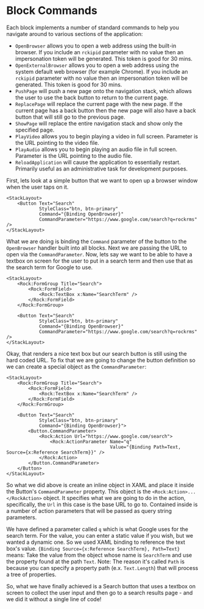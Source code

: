 # Block Commands

Each block implements a number of standard commands to help you navigate around to various sections of the application:

* `OpenBrowser` allows you to open a web address using the built-in browser. If you include an `rckipid` parameter with no value then an impersonation token will be generated. This token is good for 30 mins.
* `OpenExternalBrowser` allows you to open a web address using the system default web browser \(for example Chrome\). If you include an `rckipid` parameter with no value then an impersonation token will be generated. This token is good for 30 mins.
* `PushPage` will push a new page onto the navigation stack, which allows the user to use the back button to return to the current page.
* `ReplacePage` will replace the current page with the new page. If the current page has a back button then the new page will also have a back button that will still go to the previous page.
* `ShowPage` will replace the entire navigation stack and show only the specified page.
* `PlayVideo` allows you to begin playing a video in full screen. Parameter is the URL pointing to the video file.
* `PlayAudio` allows you to begin playing an audio file in full screen. Parameter is the URL pointing to the audio file.
* `ReloadApplication` will cause the application to essentially restart. Primarily useful as an administrative task for development purposes.

First, lets look at a simple button that we want to open up a browser window when the user taps on it.

```markup
<StackLayout>
    <Button Text="Search"
            StyleClass="btn, btn-primary"
            Command="{Binding OpenBrowser}"
            CommandParameter="https://www.google.com/search?q=rockrms" />
</StackLayout>
```

What we are doing is binding the `Command` parameter of the button to the `OpenBrowser` handler built into all blocks. Next we are passing the URL to open via the `CommandParameter`. Now, lets say we want to be able to have a textbox on screen for the user to put in a search term and then use that as the search term for Google to use.

```markup
<StackLayout>
    <Rock:FormGroup Title="Search">
        <Rock:FormField>
            <Rock:TextBox x:Name="SearchTerm" />
        </Rock:FormField>
    </Rock:FormGroup>

    <Button Text="Search"
            StyleClass="btn, btn-primary"
            Command="{Binding OpenBrowser}"
            CommandParameter="https://www.google.com/search?q=rockrms" />
</StackLayout>
```

Okay, that renders a nice text box but our search button is still using the hard coded URL. To fix that we are going to change the button definition so we can create a special object as the `CommandParameter`:

```markup
<StackLayout>
    <Rock:FormGroup Title="Search">
        <Rock:FormField>
            <Rock:TextBox x:Name="SearchTerm" />
        </Rock:FormField>
    </Rock:FormGroup>

    <Button Text="Search"
            StyleClass="btn, btn-primary"
            Command="{Binding OpenBrowser}">
        <Button.CommandParameter>
            <Rock:Action Url="https://www.google.com/search">
                <Rock:ActionParameter Name="q"
                                      Value="{Binding Path=Text, Source={x:Reference SearchTerm}}" />
            </Rock:Action>
        </Button.CommandParameter>
    </Button>
</StackLayout>
```

So what we did above is create an inline object in XAML and place it inside the Button's `CommandParameter` property. This object is the `<Rock:Action>...</RockAction>` object. It specifies what we are going to do in the action, specifically, the `Url` in this case is the base URL to go to. Contained inside is a number of action parameters that will be passed as query string parameters.

We have defined a parameter called `q` which is what Google uses for the search term. For the value, you can enter a static value if you wish, but we wanted a dynamic one. So we used XAML binding to reference the text box's value. `{Binding Source={x:Reference SearchTerm}, Path=Text}` means: Take the value from the object whose name is `SearchTerm` and use the property found at the path `Text`. Note: The reason it's called `Path` is because you can specify a property path \(e.x. `Text.Length`\) that will process a tree of properties.

So, what we have finally achieved is a Search button that uses a textbox on screen to collect the user input and then go to a search results page - and we did it without a single line of code!

